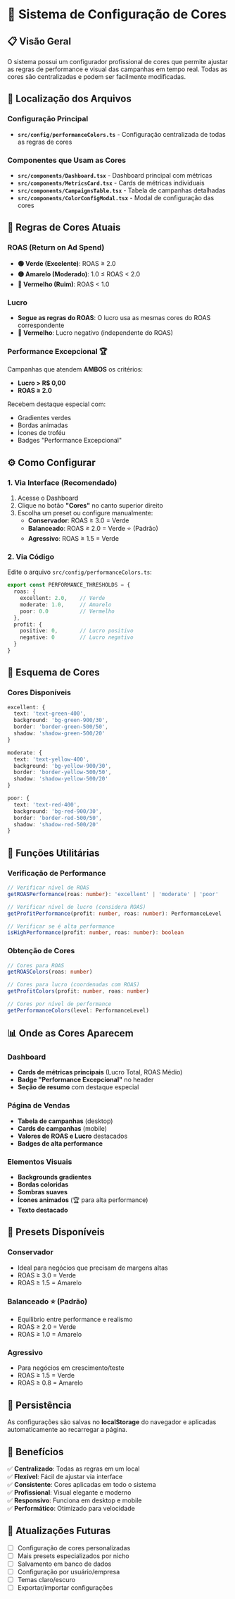 # 🎨 Sistema de Configuração de Cores

## 📋 Visão Geral

O sistema possui um configurador profissional de cores que permite ajustar as regras de performance e visual das campanhas em tempo real. Todas as cores são centralizadas e podem ser facilmente modificadas.

## 🎯 Localização dos Arquivos

### Configuração Principal
- **`src/config/performanceColors.ts`** - Configuração centralizada de todas as regras de cores

### Componentes que Usam as Cores
- **`src/components/Dashboard.tsx`** - Dashboard principal com métricas
- **`src/components/MetricsCard.tsx`** - Cards de métricas individuais  
- **`src/components/CampaignsTable.tsx`** - Tabela de campanhas detalhadas
- **`src/components/ColorConfigModal.tsx`** - Modal de configuração das cores

## 🎨 Regras de Cores Atuais

### ROAS (Return on Ad Spend)
- **🟢 Verde (Excelente)**: ROAS ≥ 2.0
- **🟡 Amarelo (Moderado)**: 1.0 ≤ ROAS < 2.0  
- **🔴 Vermelho (Ruim)**: ROAS < 1.0

### Lucro
- **Segue as regras do ROAS**: O lucro usa as mesmas cores do ROAS correspondente
- **🔴 Vermelho**: Lucro negativo (independente do ROAS)

### Performance Excepcional 🏆
Campanhas que atendem **AMBOS** os critérios:
- **Lucro > R$ 0,00**
- **ROAS ≥ 2.0**

Recebem destaque especial com:
- Gradientes verdes
- Bordas animadas
- Ícones de troféu
- Badges "Performance Excepcional"

## ⚙️ Como Configurar

### 1. Via Interface (Recomendado)
1. Acesse o Dashboard
2. Clique no botão **"Cores"** no canto superior direito
3. Escolha um preset ou configure manualmente:
   - **Conservador**: ROAS ≥ 3.0 = Verde
   - **Balanceado**: ROAS ≥ 2.0 = Verde ⭐ (Padrão)
   - **Agressivo**: ROAS ≥ 1.5 = Verde

### 2. Via Código
Edite o arquivo `src/config/performanceColors.ts`:

```typescript
export const PERFORMANCE_THRESHOLDS = {
  roas: {
    excellent: 2.0,    // Verde
    moderate: 1.0,     // Amarelo  
    poor: 0.0          // Vermelho
  },
  profit: {
    positive: 0,       // Lucro positivo
    negative: 0        // Lucro negativo
  }
}
```

## 🎨 Esquema de Cores

### Cores Disponíveis
```typescript
excellent: {
  text: 'text-green-400',
  background: 'bg-green-900/30',
  border: 'border-green-500/50',
  shadow: 'shadow-green-500/20'
}

moderate: {
  text: 'text-yellow-400', 
  background: 'bg-yellow-900/30',
  border: 'border-yellow-500/50',
  shadow: 'shadow-yellow-500/20'
}

poor: {
  text: 'text-red-400',
  background: 'bg-red-900/30', 
  border: 'border-red-500/50',
  shadow: 'shadow-red-500/20'
}
```

## 🔧 Funções Utilitárias

### Verificação de Performance
```typescript
// Verificar nível de ROAS
getROASPerformance(roas: number): 'excellent' | 'moderate' | 'poor'

// Verificar nível de lucro (considera ROAS)
getProfitPerformance(profit: number, roas: number): PerformanceLevel

// Verificar se é alta performance
isHighPerformance(profit: number, roas: number): boolean
```

### Obtenção de Cores
```typescript
// Cores para ROAS
getROASColors(roas: number)

// Cores para lucro (coordenadas com ROAS)
getProfitColors(profit: number, roas: number)

// Cores por nível de performance
getPerformanceColors(level: PerformanceLevel)
```

## 📊 Onde as Cores Aparecem

### Dashboard
- **Cards de métricas principais** (Lucro Total, ROAS Médio)
- **Badge "Performance Excepcional"** no header
- **Seção de resumo** com destaque especial

### Página de Vendas
- **Tabela de campanhas** (desktop)
- **Cards de campanhas** (mobile)
- **Valores de ROAS e Lucro** destacados
- **Badges de alta performance**

### Elementos Visuais
- **Backgrounds gradientes**
- **Bordas coloridas**
- **Sombras suaves**
- **Ícones animados** (🏆 para alta performance)
- **Texto destacado**

## 🚀 Presets Disponíveis

### Conservador
- Ideal para negócios que precisam de margens altas
- ROAS ≥ 3.0 = Verde
- ROAS ≥ 1.5 = Amarelo

### Balanceado ⭐ (Padrão)
- Equilibrio entre performance e realismo
- ROAS ≥ 2.0 = Verde  
- ROAS ≥ 1.0 = Amarelo

### Agressivo
- Para negócios em crescimento/teste
- ROAS ≥ 1.5 = Verde
- ROAS ≥ 0.8 = Amarelo

## 💾 Persistência

As configurações são salvas no **localStorage** do navegador e aplicadas automaticamente ao recarregar a página.

## 🎯 Benefícios

✅ **Centralizado**: Todas as regras em um local  
✅ **Flexível**: Fácil de ajustar via interface  
✅ **Consistente**: Cores aplicadas em todo o sistema  
✅ **Profissional**: Visual elegante e moderno  
✅ **Responsivo**: Funciona em desktop e mobile  
✅ **Performático**: Otimizado para velocidade  

## 🔄 Atualizações Futuras

- [ ] Configuração de cores personalizadas
- [ ] Mais presets especializados por nicho
- [ ] Salvamento em banco de dados
- [ ] Configuração por usuário/empresa
- [ ] Temas claro/escuro
- [ ] Exportar/importar configurações 